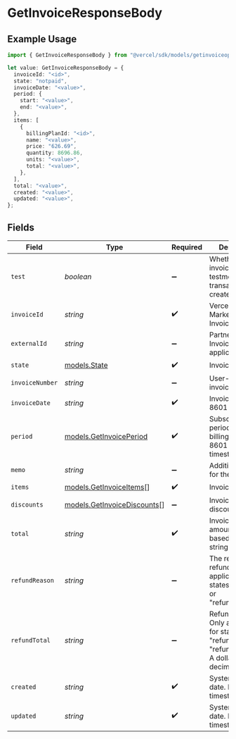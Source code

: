 # GetInvoiceResponseBody

## Example Usage

```typescript
import { GetInvoiceResponseBody } from "@vercel/sdk/models/getinvoiceop.js";

let value: GetInvoiceResponseBody = {
  invoiceId: "<id>",
  state: "notpaid",
  invoiceDate: "<value>",
  period: {
    start: "<value>",
    end: "<value>",
  },
  items: [
    {
      billingPlanId: "<id>",
      name: "<value>",
      price: "626.69",
      quantity: 8696.86,
      units: "<value>",
      total: "<value>",
    },
  ],
  total: "<value>",
  created: "<value>",
  updated: "<value>",
};
```

## Fields

| Field                                                                                                    | Type                                                                                                     | Required                                                                                                 | Description                                                                                              |
| -------------------------------------------------------------------------------------------------------- | -------------------------------------------------------------------------------------------------------- | -------------------------------------------------------------------------------------------------------- | -------------------------------------------------------------------------------------------------------- |
| `test`                                                                                                   | *boolean*                                                                                                | :heavy_minus_sign:                                                                                       | Whether the invoice is in the testmode (no real transaction created).                                    |
| `invoiceId`                                                                                              | *string*                                                                                                 | :heavy_check_mark:                                                                                       | Vercel Marketplace Invoice ID.                                                                           |
| `externalId`                                                                                             | *string*                                                                                                 | :heavy_minus_sign:                                                                                       | Partner-supplied Invoice ID, if applicable.                                                              |
| `state`                                                                                                  | [models.State](../models/state.md)                                                                       | :heavy_check_mark:                                                                                       | Invoice state.                                                                                           |
| `invoiceNumber`                                                                                          | *string*                                                                                                 | :heavy_minus_sign:                                                                                       | User-readable invoice number.                                                                            |
| `invoiceDate`                                                                                            | *string*                                                                                                 | :heavy_check_mark:                                                                                       | Invoice date. ISO 8601 timestamp.                                                                        |
| `period`                                                                                                 | [models.GetInvoicePeriod](../models/getinvoiceperiod.md)                                                 | :heavy_check_mark:                                                                                       | Subscription period for this billing cycle. ISO 8601 timestamps.                                         |
| `memo`                                                                                                   | *string*                                                                                                 | :heavy_minus_sign:                                                                                       | Additional memo for the invoice.                                                                         |
| `items`                                                                                                  | [models.GetInvoiceItems](../models/getinvoiceitems.md)[]                                                 | :heavy_check_mark:                                                                                       | Invoice items.                                                                                           |
| `discounts`                                                                                              | [models.GetInvoiceDiscounts](../models/getinvoicediscounts.md)[]                                         | :heavy_minus_sign:                                                                                       | Invoice discounts.                                                                                       |
| `total`                                                                                                  | *string*                                                                                                 | :heavy_check_mark:                                                                                       | Invoice total amount. A dollar-based decimal string.                                                     |
| `refundReason`                                                                                           | *string*                                                                                                 | :heavy_minus_sign:                                                                                       | The reason for refund. Only applicable for states "refunded" or "refund_request".                        |
| `refundTotal`                                                                                            | *string*                                                                                                 | :heavy_minus_sign:                                                                                       | Refund amount. Only applicable for states "refunded" or "refund_request". A dollar-based decimal string. |
| `created`                                                                                                | *string*                                                                                                 | :heavy_check_mark:                                                                                       | System creation date. ISO 8601 timestamp.                                                                |
| `updated`                                                                                                | *string*                                                                                                 | :heavy_check_mark:                                                                                       | System update date. ISO 8601 timestamp.                                                                  |